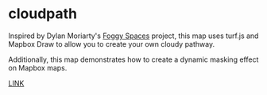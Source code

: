 # cloudpath

Inspired by Dylan Moriarty's [Foggy Spaces](https://dylanmoriarty.github.io/blog/foggy-spaces.html) project, this map uses turf.js and Mapbox Draw to allow you to create your own cloudy pathway.

Additionally, this map demonstrates how to create a dynamic masking effect on Mapbox maps.

[LINK](https://willymaps.github.io/cloudpath/map.html)
